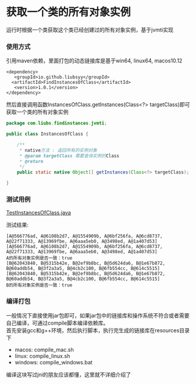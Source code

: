 # 获取一个类的所有对象实例

运行时根据一个类获取这个类已经创建过的所有对象实例，基于jvmti实现<br>

### 使用方式
引用maven依赖，里面打包的动态链接库是基于win64, linux64, macos10.12
```
<dependency>
   <groupId>io.github.liubsyy</groupId>
  <artifactId>FindInstancesOfClass</artifactId>
   <version>1.0.1</version>
</dependency>
```

然后直接调用函数InstancesOfClass.getInstances(Class<?> targetClass)即可获取一个类的所有对象实例
```java
package com.liubs.findinstances.jvmti;

public class InstancesOfClass {

    /**
     * native方法 : 返回所有的实例对象
     * @param targetClass 需要查询实例的Class
     * @return
     */
    public static native Object[] getInstances(Class<?> targetClass);

}

```

### 测试用例
[TestInstancesOfClass.java](./src/test/java/TestInstancesOfClass.java)

测试结果: 
```
[A@566776ad, A@6108b2d7, A@1554909b, A@6bf256fa, A@6cd8737, A@22f71333, A@13969fbe, A@6aaa5eb0, A@3498ed, A@1a407d53]
[A@566776ad, A@6108b2d7, A@1554909b, A@6bf256fa, A@6cd8737, A@22f71333, A@13969fbe, A@6aaa5eb0, A@3498ed, A@1a407d53]
A的所有对象实例是否一致：true
[B@62043840, B@5315b42e, B@2ef9b8bc, B@5d624da6, B@1e67b872, B@60addb54, B@3f2a3a5, B@4cb2c100, B@6fb554cc, B@614c5515]
[B@62043840, B@5315b42e, B@2ef9b8bc, B@5d624da6, B@1e67b872, B@60addb54, B@3f2a3a5, B@4cb2c100, B@6fb554cc, B@614c5515]
B的所有对象实例是否一致：true
```

### 编译打包
一般情况下直接使用jar包即可，如果jar包中的链接库和操作系统不符合或者需要自己编译，可通过compile脚本编译依赖库。<br>
首先安装gcc和g++环境，然后执行脚本，执行完生成的链接库在resources目录下

- macos: compile_mac.sh
- linux: compile_linux.sh
- windows: compile_windows.bat

编译这块写过jni的朋友应该都懂，这里就不详细介绍了



